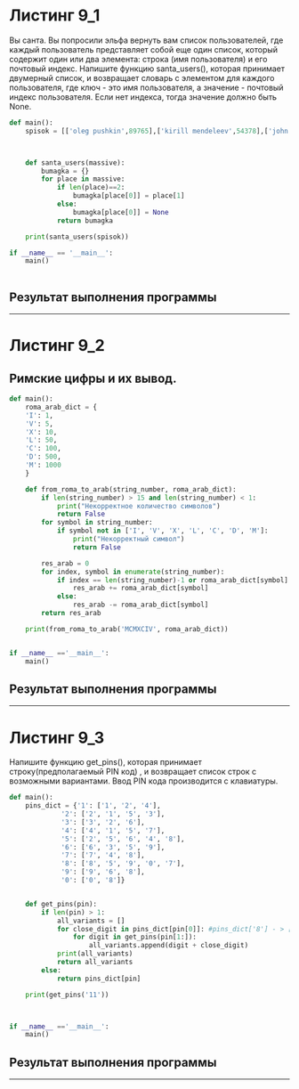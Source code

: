 # Листинг 9_1
Вы санта. Вы попросили эльфа вернуть вам список пользователей, где каждый пользователь представляет собой еще один список, который содержит один или два элемента: строка (имя пользователя) и его почтовый индекс. Напишите функцию santa_users(), которая принимает двумерный список, и возвращает словарь с элементом для каждого пользователя, где ключ - это имя пользователя, а значение - почтовый индекс пользователя. Если нет индекса, тогда значение должно быть None.
 
```py
def main():
    spisok = [['oleg pushkin',89765],['kirill mendeleev',54378],['john kun'],['ivan popov',98745]]



    def santa_users(massive):
        bumagka = {}
        for place in massive:
            if len(place)==2:
                bumagka[place[0]] = place[1]
            else:
                bumagka[place[0]] = None
            return bumagka

    print(santa_users(spisok))

if __name__ == '__main__':
    main()
    
```
## Результат выполнения программы

____

# Листинг 9_2
## Римские цифры и их вывод.
```py
def main():
    roma_arab_dict = {
    'I': 1,
    'V': 5,
    'X': 10,
    'L': 50,
    'C': 100,
    'D': 500,
    'M': 1000
    }

    def from_roma_to_arab(string_number, roma_arab_dict):
        if len(string_number) > 15 and len(string_number) < 1:
            print("Некорректное количество символов")
            return False
        for symbol in string_number:
            if symbol not in ['I', 'V', 'X', 'L', 'C', 'D', 'M']:
                print("Некорректный символ")
                return False

        res_arab = 0
        for index, symbol in enumerate(string_number):
            if index == len(string_number)-1 or roma_arab_dict[symbol] >= roma_arab_dict[string_number[index+1]]:
                res_arab += roma_arab_dict[symbol]
            else:
                res_arab -= roma_arab_dict[symbol]
        return res_arab

    print(from_roma_to_arab('MCMXCIV', roma_arab_dict))


if __name__ =='__main__':
    main()
```    

## Результат выполнения программы
____

# Листинг 9_3
Напишите функцию get_pins(), которая принимает строку(предполагаемый PIN код) , и возвращает список строк с возможными вариантами. 
Ввод PIN кода производится с клавиатуры. 

```py
def main():
    pins_dict = {'1': ['1', '2', '4'],
             '2': ['2', '1', '5', '3'],
             '3': ['3', '2', '6'],
             '4': ['4', '1', '5', '7'],
             '5': ['2', '5', '6', '4', '8'],
             '6': ['6', '3', '5', '9'],
             '7': ['7', '4', '8'],
             '8': ['8', '5', '9', '0', '7'],
             '9': ['9', '6', '8'],
             '0': ['0', '8']}


    def get_pins(pin):
        if len(pin) > 1:
            all_variants = []
            for close_digit in pins_dict[pin[0]]: #pins_dict['8'] - > ['8', '5', '9', '0', '7']
                for digit in get_pins(pin[1:]):
                    all_variants.append(digit + close_digit)
            print(all_variants)
            return all_variants
        else:
            return pins_dict[pin]

    print(get_pins('11'))



if __name__ =='__main__':
    main()

```
## Результат выполнения программы
____
